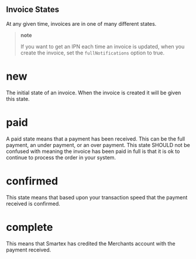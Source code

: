 ##  Invoice States
At any given time, invoices are in one of many different states.

> **note**
>
> If you want to get an IPN each time an invoice is updated, when you
> create the invoice, set the `fullNotifications` option to true.

new
===

The initial state of an invoice. When the invoice is created it will be
given this state.

paid
====

A paid state means that a payment has been received. This can be the
full payment, an under payment, or an over payment. This state SHOULD
not be confused with meaning the invoice has been paid in full is that
it is ok to continue to process the order in your system.

confirmed
=========

This state means that based upon your transaction speed that the payment
received is confirmed.

complete
========

This means that Smartex has credited the Merchants account with the
payment received.
